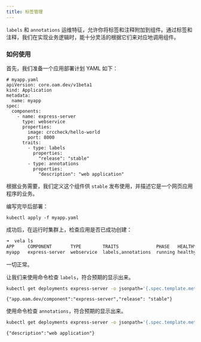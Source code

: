 ```yaml
---
title: 标签管理
---
```

`labels` 和 `annotations` 运维特征，允许你将标签和注释附加到组件。通过标签和注释，我们在实现业务逻辑时，能十分灵活的根据它们来对应地调用组件。

### 如何使用

首先，我们准备一个应用部署计划 YAML 如下：

```shell
# myapp.yaml
apiVersion: core.oam.dev/v1beta1
kind: Application
metadata:
  name: myapp
spec:
  components:
    - name: express-server
      type: webservice
      properties:
        image: crccheck/hello-world
        port: 8000
      traits:
        - type: labels
          properties:
            "release": "stable"
        - type: annotations
          properties:
            "description": "web application"
```

根据业务需要，我们定义这个组件供 `stable` 发布使用，并描述它是一个网页应用程序的业务。

编写完毕后部署：

```shell
kubectl apply -f myapp.yaml
```

成功后，在运行时集群上，检查应用是否已成功创建：

```bash
➜  vela ls
APP    	COMPONENT     	TYPE      	TRAITS            	PHASE  	HEALTHY	STATUS	CREATED-TIME                 
myapp  	express-server	webservice	labels,annotations	running	healthy	      	2021-08-09 17:13:10 +0800 CST
```

一切正常。

让我们来使用命令检查 `labels`，符合预期的显示出来。

```bash
kubectl get deployments express-server -o jsonpath='{.spec.template.metadata.labels}'
```
```console
{"app.oam.dev/component":"express-server","release": "stable"}
```

使用命令检查 `annotations`，符合预期的显示出来。

```bash
kubectl get deployments express-server -o jsonpath='{.spec.template.metadata.annotations}'
```
```console
{"description":"web application"}
```

